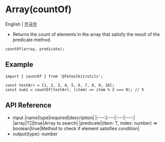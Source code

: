 # Array(countOf)

English | [한국어](../ko/array_countof.md)

- Returns the count of elements in the array that satisfy the result of the predicate method.

```tsx
countOf(array, predicate);
```

## Example

```tsx
import { countOf } from '@fetoolkit/utils';

const testArr = [1, 2, 3, 4, 5, 6, 7, 8, 9, 10];
const num1 = countOf(testArr, (item) => item % 2 === 0); // 5
```

## API Reference

- input
  |name|type|required|description|
  |:---:|:---|:---|:---:|
  |array|T[]|true|Array to search|
  |predicate|(item: T, index: number) => boolean|true|Method to check if element satisfies condition|
- output(type): number
